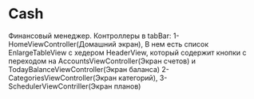 # Cash
Финансовый менеджер. 
Контроллеры в tabBar: 1- HomeViewController(Домашний экран), В нем есть список EnlargeTableView с хедером HeaderView, который содержит кнопки с переходом на AccountsViewController(Экран счетов) и TodayBalanceViewController(Экран баланса)
                      2- CategoriesViewController(Экран категорий),
                      3- SchedulerViewContriller(Экран планов)
                      
